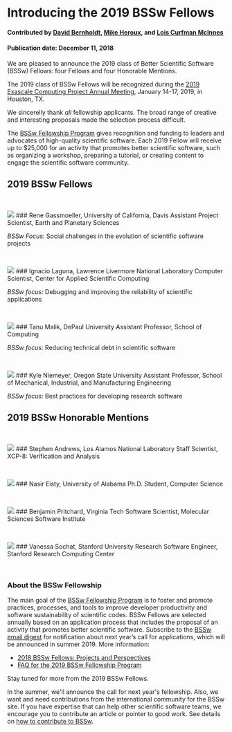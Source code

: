 # Introducing the 2019 BSSw Fellows

#### Contributed by [David Bernholdt](https://github.com/bernhold " David Bernholdt GitHub Profile"), [Mike Heroux](https://github.com/maherou "Mike Heroux GitHub Profile"), and [Lois Curfman McInnes](https://github.com/curfman "Lois Curfman McInnes GitHub Profile") 

#### Publication date: December 11, 2018

We are pleased to announce the 2019 class of Better Scientific Software (BSSw) Fellows: four Fellows and four Honorable Mentions.

The 2019 class of BSSw Fellows will be recognized during the [2019 Exascale Computing Project Annual Meeting](https://www.ecpannualmeeting.com), January 14-17, 2019, in Houston, TX.  

We sincerelly thank _all_ fellowship applicants. The broad range of creative and interesting proposals made the selection process difficult.

The [BSSw Fellowship Program](https://bssw.io/fellowship) gives recognition and funding to leaders and advocates of high-quality scientific software. Each 2019 Fellow will receive up to $25,000 for an activity that promotes better scientific software, such as organizing a workshop, preparing a tutorial, or creating content to engage the scientific software community.  


## 2019 BSSw Fellows
<p>&nbsp;</p>

<img src='https://github.com/betterscientificsoftware/images/raw/master/Blog_1218_Fell_gassmoeller_rene.jpg' class='logo' />
### Rene Gassmoeller, University of California, Davis
Assistant Project Scientist, Earth and Planetary Sciences

_BSSw Focus_: Social challenges in the evolution of scientific software projects

<p>&nbsp;</p>
<img src='https://github.com/betterscientificsoftware/images/raw/master/Blog_1218_Fell_laguna_ignacio.jpg' class='logo' />
### Ignacio Laguna, Lawrence Livermore National Laboratory
Computer Scientist, Center for Applied Scientific Computing

_BSSw focus_: Debugging and improving the reliability of scientific applications

<p>&nbsp;</p>
<img src='https://github.com/betterscientificsoftware/images/raw/master/Blog_1218_Fell_malik_tanu.jpg' class='logo' />
### Tanu Malik, DePaul University
Assistant Professor, School of Computing

_BSSw focus_: Reducing technical debt in scientific software

<p>&nbsp;</p>
<img src='https://github.com/betterscientificsoftware/images/raw/master/Blog_1218_Fell_niemeyer_kyle.jpg' class='logo' />
### Kyle Niemeyer, Oregon State University
Assistant Professor, School of Mechanical, Industrial, and Manufacturing Engineering 

_BSSw focus_: Best practices for developing research software

## 2019 BSSw Honorable Mentions
<p>&nbsp;</p>

<img src='https://github.com/betterscientificsoftware/images/raw/master/Blog_1218_HM_andrews_stephen.jpg' class='logo' />
### Stephen Andrews, Los Alamos National Laboratory
Staff Scientist, XCP-8: Verification and Analysis 
<p>&nbsp;</p>

<img src='https://github.com/betterscientificsoftware/images/raw/master/Blog_1218_HM_eisty_nasir.jpg' class='logo' />
### Nasir Eisty, University of Alabama 
Ph.D. Student, Computer Science
<p>&nbsp;</p>

<img src='https://github.com/betterscientificsoftware/images/raw/master/Blog_1218_HM_prichard_benjamin.jpg' class='logo' />
### Benjamin Pritchard, Virginia Tech
Software Scientist, Molecular Sciences Software Institute
<p>&nbsp;</p>

<img src='https://github.com/betterscientificsoftware/images/raw/master/Blog_1218_HM_sochat_vanessa.jpg' class='logo' />
### Vanessa Sochat, Stanford University
Research Software Engineer, Stanford Research Computing Center
<p>&nbsp;</p>

### About the BSSw Fellowship
The main goal of the [BSSw Fellowship Program](https://bssw.io/fellowship) is to foster and promote practices, processes, and tools to improve developer productivity and software sustainability of scientific codes. BSSw Fellows are selected annually based on an application process that includes the proposal of an activity that promotes better scientific software. Subscribe to the [BSSw email digest](https://bssw.io/pages/receive-our-email-digest) for notification about next year’s call for applications, which will be announced in summer 2019.  More information:

- [2018 BSSw Fellows: Projects and Perspectives](https://bssw.io/resources/bssw-fellows-2018-projects-and-perspectives)
- [FAQ for the 2019 BSSw Fellowship Program](https://bssw.io/resources/bssw-fellowship-program-faq-2019) 

Stay tuned for more from the 2019 BSSw Fellows. 

In the summer, we'll announce the call for next year's fellowship. Also, we want and need contributions from the international community for the BSSw site.  If you have expertise that can help other scientific software teams, we encourage you to contribute an article or pointer to good work.  See details on [how to contribute to BSSw](https://bssw.io/contributes/new).

<!---
Publish: yes
RSS update: 2018-12-11
Categories: collaboration
Topics: projects and organizations
Tags: bssw-article
Level: 2
Prerequisites: default
Aggregate: none
--->
